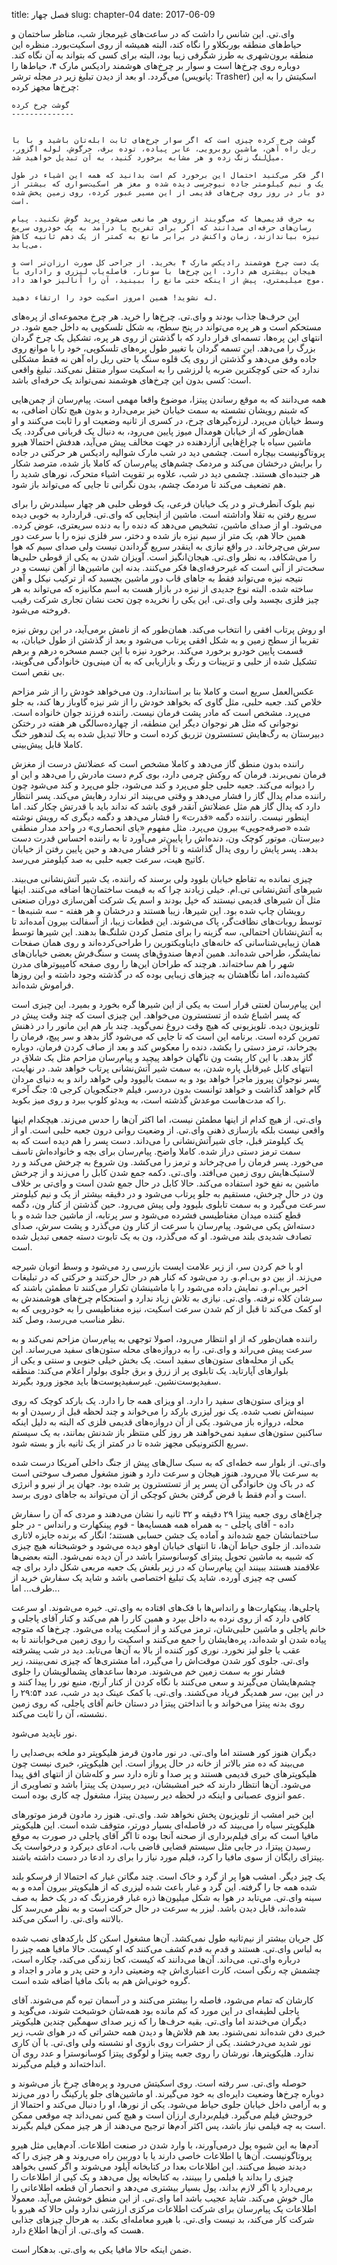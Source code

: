 title: فصل چهار
slug: chapter-04
date: 2017-06-09

وای.تی. این شانس را داشت که در ساعت‌های غیرمجاز شب، مناظر ساختمان و حیاط‌های منطقه بوربکلاو را نگاه کند، البته همیشه از روی اسکیت‌بورد. منظره این منطقه برون‌شهری به طرز شگرفی زیبا بود، البته برای کسی که بتواند به آن نگاه کند.
دوباره روی چرخ‌ها است و سوار بر چرخ‌های هوشمند رادیکس مارک ۴، حیاط‌ها را می‌گردد. او بعد از دیدن تبلیغ زیر در مجله ترشر (پانویس: Trasher) اسکیتش را به این چرخ‌ها مجهز کرده:

    گوشت چرخ کرده
    --------------

    
    گوشت چرخ کرده چیزی است که اگر سوار چرخ‌های ثابت ابله‌تان باشید و با با ریل راه آهن، ماشین روبرویی، عابر پیاده، توده برف، خرگوش، لوله اگزور، میل‌لنگ زنگ زده و هر مشابه برخورد کنید، به آن تبدیل خواهید شد.
    
    اگر فکر می‌کنید احتمال این برخورد کم است بدانید که همه این اشیاء در طول یک و نیم کیلومتر جاده نیوجرسی دیده شده‌ و مغز هر اسکیت‌سواری که بیشتر از دو بار در روز روی چرخ‌های قدیمی از این مسیر عبور کرده، روی زمین پخش شده است.
    
    به حرف قدیمی‌ها که می‌گویند از روی هر مانعی می‌شود پرید گوش نکنید. پیام رسان‌های حرفه‌ای می‌دانند که اگر برای تفریح یا درآمد به یک خودروی سریع نیزه بیاندازند، زمان واکنش در برابر مانع به کمتر از یک دهم ثانیه کاهش می‌یابد.
    
    یک دست چرخ هوشمند رادیکس مارک ۴ بخرید. از جراحی کل صورت ارزان‌تر است و هیجان بیشتری هم دارد. این چرخ‌ها با سونار، فاصله‌یاب لیزری و راداری با موج میلیمتری، پیش از اینکه حتی مانع را ببینید، آن را آنالیز خواهد داد.
    
    له نشوید! همین امروز اسکیت خود را ارتقاء دهید.


این حرف‌ها جذاب بودند و وای.تی. چرخ‌ها را خرید. هر چرخ مجموعه‌ای از پره‌های مستحکم است و هر پره می‌تواند در پنج سطح، به شکل تلسکوپی به داخل جمع شود. در انتهای این پره‌ها، تسمه‌ای قرار دارد که با گذشتن از روی هر پره، تشکیل یک چرخ گردان بزرگ را می‌دهد. این تسمه گردان با تغییر طول پره‌های تلسکوپی، خود را با موانع روی جاده وفق می‌دهد و گذشتن از روی یک قلوه سنگ یا حتی ریل راه آهن نه فقط مشکلی ندارد که حتی کوچکترین ضربه یا لرزشی را به اسکیت سوار منتقل نمی‌کند. تبلیغ واقعی است: کسی بدون این چرخ‌های هوشمند نمی‌تواند یک حرفه‌ای باشد.


همه می‌دانند که به موقع رساندن پیتزا، موضوع واقعا مهمی است. پیام‌رسان از چمن‌هایی که شبنم رویشان نشسته به سمت خیابان خیز برمی‌دارد و بدون هیچ تکان اضافی، به وسط خیابان می‌پرد. لرزه‌گیرهای چرخ، در کسری از ثانیه وضعیت او را ثابت می‌کنند و او همان‌طور که از خیابان هومدال میوز پایین می‌رود، به دنبال یک قربانی می‌گردد. یک ماشین سیاه با چراغ‌هایی آزاردهنده در جهت مخالف پیش می‌آید، هدفش احتمالا هیرو پروتاگونیست بیچاره است. چشمی‌ دید در شب مارک شوالیه رادیکس هر حرکتی در جاده را برایش درخشان می‌کند و مردمک چشم‌های پیام‌رسان که کاملا باز شده‌، مترصد شکار هر جنبده‌ای هستند. چشمی‌ دید در شب، علاوه بر تقویت اشیاء متحرک، نورهای شدید را هم تضعیف می‌کند تا مردمک چشم، بدون نگرانی تا جایی که می‌تواند باز شود.

نیم بلوک آنطرف‌تر و در یک خیابان فرعی، یک قوطی حلبی هر چهار سیلندرش را برای سریع رفتن به تقلا واداشته است. ماشین از اینجایی که وای.تی. قراردارد به خوبی دیده می‌شود. او از صدای ماشین، تشخیص می‌دهد که دنده را به دنده سریعتری، عوض کرده. همین حالا هم، یک متر از سیم نیزه باز شده و دختر، سر فلزی نیزه را با سرعت دور سرش می‌چرخاند. در واقع نیازی به اینقدر سریع گرداندن نیست ولی صدای سیم که هوا را می‌شکافد، به نظر وای.تی. هیجان‌انگیز است. آویزان شدن به یکی از قوطی حلبی‌ها سخت‌تر از آنی است که غیرحرفه‌ای‌ها فکر می‌کنند. بدنه این ماشین‌ها از آهن نیست و در نتیجه نیزه می‌تواند فقط به جاهای قاب دور ماشین بچسبد که از ترکیب نیکل و آهن ساخته شده. البته نوع جدیدی از نیزه در بازار هست به اسم مکانیزه که می‌تواند به هر چیز فلزی بچسبد ولی وای.تی. این یکی را نخریده چون تحت نشان تجاری شرکت رقیب فروخته می‌شود.

او روش پرتاب افقی را انتخاب می‌کند. همان‌طور که از نامش برمی‌آید، در این روش نیزه تقریبا از سطح زمین و به شکل افقی پرتاب می‌شود و بعد از گذشتن از طول خیابان، به قسمت پایین خودرو برخورد می‌کند. برخورد نیزه با این جسم مسخره درهم و برهم تشکیل شده از حلبی و تزیینات و رنگ و بازاریابی که به آن مینی‌ون خانوادگی می‌گویند،‌ بی نقص است.

عکس‌العمل سریع است و کاملا بنا بر استاندارد. ون می‌خواهد خودش را از شر مزاحم خلاص کند.  جعبه حلبی، مثل گاوی که بخواهد خودش را از شر نیزه گاوباز رها کند، به جلو می‌پرد. مشخص است که مادر پشت فرمان نیست. راننده فرزند جوان خانواده است. نوجوانی که مثل هر نوجوان دیگر این منطقه، از چهارده‌سالگی هر هفته در رختکن دبیرستان به رگ‌هایش تستسترون تزریق کرده است و حالا تبدیل شده به یک لندهور خنگ کاملا قابل پیش‌بینی.

راننده بدون منطق گاز می‌دهد و کاملا مشخص است که عضلاتش درست از مغزش فرمان نمی‌برند. فرمان که روکش چرمی دارد، بوی کرم دست مادرش را می‌دهد و این او را دیوانه می‌کند. جعبه حلبی جلو می‌پرد و کند می‌شود، جلو می‌پرد و کند می‌شود چون راننده مدام پدال گاز را فشار می‌دهد و وقتی می‌بیند اثر ندارد رهایش می‌کند. پسر انتظار دارد که پدال گاز هم مثل عضلاتش آنقدر قوی باشد که نداند باید با قدرتش چکار کند. اما اینطور نیست. راننده دگمه «قدرت» را فشار می‌دهد و دگمه دیگری که رویش نوشته شده «صرفه‌جویی» بیرون می‌پرد. مثل مفهوم «یای انحصاری» در واحد مدار منطقی دبیرستان. موتور کوچک ون، دنده‌اش را پایین‌تر می‌آورد تا به راننده احساس قدرت دست بدهد. پسر پایش را روی پدال گذاشته و تا آخر فشار می‌دهد و حین پایین رفتن از خیابان کاتیج هیت، سرعت جعبه حلبی به صد کیلومتر می‌رسد.

چیزی نمانده به تقاطع خیابان بلوود ولی برسند که راننده، یک شیر آتش‌نشانی می‌بیند. شیرهای آتش‌نشانی تی.ام. خیلی زیادند چرا که به قیمت ساختمان‌ها اضافه می‌کنند. اینها مثل آن شیرهای قدیمی نیستند که خپل بودند و اسم یک شرکت آهن‌سازی دوران صنعتی رویشان چاپ شده بود. این شیرها، زیبا هستند و درخشان و هر هفته - سه شنبه‌ها - توسط روبات‌های نظافت‌گر، پاک می‌شوند. این قطعات زیبا،‌ از آسفالت بیرون آمده‌اند تا به آتش‌نشانان احتمالی، سه گزینه را برای متصل کردن شلنگ‌ها بدهند. این شیرها توسط همان زیبایی‌شناسانی که خانه‌های دایناویکتورین را طراحی‌کرده‌اند و روی همان صفحات نمایشگر،‌ طراحی شده‌اند. همین آدم‌ها صندوق‌های پست و سنگ‌فرش‌ بعضی خیابان‌های شهر را هم ساخته‌اند. هرچند که طراحان این‌ها را روی صفحه کامپیوترهای مدرن کشیده‌اند، اما نگاهشان به چیزهای زیبایی بوده که در گذشته وجود داشته‌ و این روزها فراموش شده‌اند.


این پیام‌رسان لعنتی قرار است به یکی از این شیرها گره بخورد و بمیرد. این چیزی است که پسر اشباع شده از تستسترون می‌خواهد. این چیزی است که چند وقت پیش در تلویزیون دیده. تلویزیونی که هیچ وقت دروغ نمی‌گوید. چند بار هم این مانور را در ذهنش تمرین کرده است. برنامه این است که تا جایی که می‌شود گاز بدهد و سر پیچ، فرمان را بچرخاند، ترمز دستی را بکشد، دنده را معکوس کند و بعد از صاف کردن فرمان، دوباره گاز بدهد. با این کار پشت ون ناگهان خواهد پیچید و پیام‌رسان مزاحم مثل یک شلاق در انتهای کابل غیرقابل پاره شدن،‌ به سمت شیر آتش‌نشانی پرتاب خواهد شد. در نهایت، پسر نوجوان پیروز ماجرا خواهد بود و به سمت بالیوود ولی خواهد راند و به دنیای مردان گام خواهد گذاشت و خواهد توانست بدون دردسر، فیلم «جنگجویان کرجی ۵: جنگ آخر» را که مدت‌هاست موعدش گذشته است،‌ به ویدئو کلوپ ببرد و روی میز بکوبد.

وای.تی. از هیچ کدام از اینها مطمئن نیست، اما اکثر آن‌ها را حدس می‌زند. هیچکدام اینها واقعی نیست بلکه بازسازی ذهنی وای.تی. از وضعیت روانی درون جعبه حلبی است. او از یک کیلومتر قبل، جای شیرآتش‌نشانی را می‌داند. دست پسر را هم دیده است که به سمت ترمز دستی دراز شده. کاملا واضح. پیام‌رسان برای بچه و خانواده‌اش تاسف می‌خورد. پسر فرمان را می‌چرخاند و ترمز را می‌کشد. ون شروع به چرخش می‌کند و رد لاستیک‌هایش روی زمین می‌افتد. وای.تی. دکمه جمع شدن کابل را می‌زند و از چرخش ماشین به نفع خود استفاده می‌کند. حالا کابل در حال جمع شدن است و وای‌تی بر خلاف ون در حال چرخش، مستقیم به جلو پرتاب می‌شود و در دقیقه بیشتر از یک و نیم کیلومتر سرعت می‌گیرد و به سمت تابلوی بلیوود ولی پیش می‌رود. حین گذشتن از کنار ون، دگمه قطع کننده میدان مغناطیسی فشرده می‌شود و سر پرتابه، از ماشین جدا شده و با دسته‌اش یکی می‌شود. پیام‌رسان با سرعت از کنار ون می‌گذرد و پشت سرش، صدای تصادف شدیدی بلند می‌شود. او که می‌گذرد، ون به یک تابوت دسته جمعی تبدیل شده است.

او با خم کردن سر، از زیر علامت ایست بازرسی رد می‌شود و وسط اتوبان شیرجه می‌زند. از بین دو بی.ام.و. رد می‌شود که کنار هم در حال حرکتند و حرکتی که در تبلیغات اخیر بی.ام.و. نمایش داده می‌شود را با ماشینشان تکرار می‌کنند تا مطمئن باشند که سرشان کلاه نرفته. وای.تی. نیازی به تلاش زیاد ندارد و استحکام چرخ‌های هوشمندش به او کمک می‌کند تا قبل از کم شدن سرعت اسکیت، نیزه مغناطیسی را به خودرویی که به نظر مناسب می‌رسد، وصل کند.

راننده همان‌طور که از او انتظار می‌رود، اصولا توجهی به پیام‌رسان مزاحم نمی‌کند و به سرعت پیش‌ می‌راند و وای‌.تی. را به دروازه‌های محله ستون‌های سفید می‌رساند. این یکی از محله‌های ستون‌های سفید است. یک بخش خیلی جنوبی و سنتی و یکی از بلوارهای آپارتاید. یک تابلوی پر از زرق و برق جلوی بولوار اعلام می‌کند: منطقه سفیدپوست‌نشین. غیرسفید‌پوست‌ها باید مجوز ورود بگیرند.

او ویزای ستون‌های سفید را دارد. او ویزای همه جا را دارد. یک بارکد کوچک که روی سینه‌اش نصب شده. یک نور لیزری بارکد را می‌خواند و چند لحظه قبل از رسیدن او به محله، دروازه باز می‌شود. یکی از آن دروازه‌های قدیمی فلزی که البته به دلیل اینکه ساکنین ستون‌های سفید نمی‌خواهند هر روز کلی منتظر باز شدنش بمانند، به یک سیستم سریع الکترونیکی مجهز شده تا در کمتر از یک ثانیه باز و بسته شود.

وای.تی. از بلوار سه خطه‌ای که به سبک سال‌های پیش از جنگ داخلی آمریکا درست شده به سرعت بالا می‌رود. هنوز هیجان و سرعت دارد و هنوز مشغول مصرف سوختی است که در باک ون خانوادگی آن پسر پر از تستسترون پر شده بود. جهان پر از نیرو و انرژی است و آدم فقط با قرض گرفتن بخش کوچکی از آن می‌تواند به جاهای دوری برسد.

چراغ‌های روی جعبه پیتزا ۲۹ دقیقه و ۳۲ ثانیه را نشان می‌دهند و مردی که آن را سفارش داده - آقای پاجلی - به همراه همه همسایه‌ها - قوم پینکهارت و رانداس - در جلو ساختمانشان جمع شده‌اند و آماده یک جشن حسابی هستند؛ انگار که برنده جایزه لاتاری شده‌اند. از جلوی حیاط آن‌ها، تا انتهای خیابان اوهو دیده می‌شود و خوشبختانه هیچ چیزی که شبیه به ماشین تحویل پیتزای کوسانوسترا باشد در آن دیده نمی‌شود. البته بعضی‌ها علاقمند هستند ببینند این پیام‌رسان که در زیر بلغش یک جعبه مربعی شکل دارد برای چه کسی چه چیزی آورده. شاید یک تبلیغ اختصاصی باشد و شاید یک سفارش خرید از طرف... اما...

پاجلی‌ها، پینکهارت‌ها و رانداس‌ها با فک‌های افتاده به وای.تی. خیره می‌شوند. او سرعت کافی دارد که از روی نرده به داخل بپرد و همین کار را هم می‌کند و کنار آقای پاجلی و خانم پاجلی و ماشین حلبی‌شان، ترمز می‌کند و از اسکیت پیاده می‌شود. چرخ‌ها که متوجه پیاده شدن او شده‌اند، پره‌هایشان را جمع می‌کنند و اسکیت را روی زمین می‌خوابانند تا به عقب یا جلو لیز نخورد. نوری کور کننده از بالا به آن‌ها می‌تابد. دید در شب پیشرفته وای.تی. جلوی کور شدن موقت‌اش را می‌گیرد، اما مشتری‌ها که چیزی نمی‌بینند، زیر فشار نور به سمت زمین خم می‌شوند. مردها ساعدهای پشمالویشان را جلوی چشم‌هایشان می‌گیرند و سعی می‌کنند با نگاه کردن از کنار آرنج، منبع نور را پیدا کنند و در این بین، سر همدیگر فریاد می‌کشند. وای.تی. با کمک عینک دید در شب، عدد ۲۹:۵۴ را روی بدنه پیتزا می‌خواند و با انداختن پیتزا در دستان خانم آقای پاجلی، که روی زمین نشسته، آن را ثابت می‌کند.

نور ناپدید می‌شود.

دیگران هنوز کور هستند اما وای.تی. در نور مادون قرمز هلیکوپتر دو ملخه بی‌صدایی را می‌بیند که ده متر بالاتر از خانه در حال پرواز است. این هلیکوپتر، خبری نیست چون هلیکوپترهای خبری قدیمی هستند و پر صدا و تازه دارد سر و کله‌شان از انتهای افق پیدا می‌شود. آن‌ها انتظار دارند که خبر امشبشان،‌ دیر رسیدن یک پیتزا باشد و تصاویری از عمو انزوی عصبانی و اینکه در لحظه دیر رسیدن پیتزا،‌ مشغول چه کاری بوده است.

این خبر امشب از تلویزیون پخش نخواهد شد. وای.تی. هنوز رد مادون قرمز موتورهای هلیکوپتر سیاه را می‌بیند که در فاصله‌ای بسیار دورتر، متوقف شده است. این هلیکوپتر مافیا است که برای فیلم‌برداری از صحنه آنجا بوده تا اگر آقای پاجلی در صورت به موقع رسیدن پیتزا، در جایی مثل سیستم قضایی قاضی باب،‌ ادعای دیرکرد و درخواست یک پیتزای رایگان از سوی مافیا را کرد،‌ فیلم مورد نیاز را برای رد ادعا در دست داشته باشند.

یک چیز دیگر. امشب هوا پر از گرد و خاک است. چند مگاتن غبار که احتمالا از فرسکو بلند شده همه جا را گرفته. این گرد و غبار باعث شده لیزری که از هلیکوپتر بیرون آمده و به سینه وای.تی. می‌تابد در هوا به شکل میلیون‌ها ذره غبار قرمزرنگ که در یک خط به صف شده‌اند،‌ قابل دیدن باشد. لیزر به سرعت در حال حرکت است و به نظر می‌رسد کل بالاتنه وای.تی. را اسکن می‌کند.

کل جریان بیشتر از نیم‌ثانیه طول نمی‌کشد. آن‌ها مشغول اسکن‌ کل بارکدهای نصب شده به لباس وای.تی. هستند و قدم به قدم کشف می‌کنند که او کیست. حالا مافیا همه چیز را درباره وای.تی. می‌داند. آن‌‌ها می‌دانند که کیست،‌ کجا زندگی می‌کند، چکاره است، چشمش چه رنگی است، کارت اعتباری‌اش چه وضعیتی دارد و حتی پدر و مادر و اجداد و گروه خونی‌اش هم به بانک مافیا اضافه شده است.

کارشان که تمام می‌شود، فاصله را بیشتر می‌کنند و در آسمان تیره گم می‌شوند. آقای پاجلی لطیفه‌ای در این مورد که کم مانده بود همه‌شان خوشبخت شوند، می‌گوید و دیگران می‌خندند اما وای.تی. بقیه حرف‌ها را که زیر صدای سهمگین چندین هلیکوپتر خبری دفن شده‌اند نمی‌شنود. بعد هم فلاش‌ها و دیدن همه حشراتی که در هوای شب، زیر نور شدید می‌درخشند. یکی از حشرات روی بازوی او نشسته ولی وای‌.تی. با آن کاری ندارد. هلیکوپترها، نورشان را روی جعبه پیتزا و لوگوی پیتزا کوسانوسترا و عدد روی آن انداخته‌اند و فیلم می‌گیرند.

حوصله وای.تی. سر رفته است. روی اسکیتش می‌رود و پره‌های چرخ باز می‌شوند و دوباره چرخ‌ها وضعیت دایره‌ای به خود می‌گیرند. او ماشین‌های جلو پارکینگ را دور می‌زند و به آرامی داخل خیابان جلوی حیاط می‌شود. یکی از نورها، او را دنبال می‌کند و احتمالا از خروجش فیلم می‌گیرد. فیلم‌برداری ارزان است و هیچ کس نمی‌داند چه موقعی ممکن است به چه فیلمی نیاز باشد، پس اکثر آدم‌ها ترجیح می‌دهند از هر چیز ممکن فیلم بگیرند.

آدم‌ها به این شیوه پول درمی‌آورند، با وارد شدن در صنعت اطلاعات. آدم‌هایی مثل هیرو پروتاگونیست. آن‌ها یا اطلاعات خاصی دارند یا با دوربین راه می‌روند و هر چیزی را که دیدند ضبط می‌کنند. این اطلاعات بعدا در کتابخانه آپلود می‌شوند و اگر کسی بخواهد چیزی را بداند یا فیلمی را ببینند،‌ به کتابخانه پول می‌دهد و یک کپی از اطلاعات را برمی‌دارد یا اگر لازم بداند،‌ پول بسیار بیشتری می‌دهد و انحصار آن قطعه اطلاعاتی را مال خوش می‌کند. شاید عجیب باشد اما وای.تی. از این منطق خوشش می‌آید. معمولا اطلاعات یک پیام‌رسان برای شرکت اطلاعات مرکزی ارزشی ندارد ولی حالا که هیرو با شرکت کار می‌کند،‌ بد نیست وای.تی. با هیرو معامله‌ای بکند. به هرحال چیزهای جذابی هست که وای.تی. از آن‌ها اطلاع دارد.

ضمن اینکه حالا مافیا یکی به وای.تی. بدهکار است.

